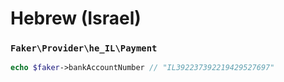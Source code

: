 # Hebrew (Israel)

### `Faker\Provider\he_IL\Payment`

```php
echo $faker->bankAccountNumber // "IL392237392219429527697"
```
